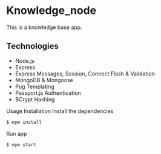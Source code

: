 # Knowledge_node
This is a knowledge base app.

## Technologies
 * Node.js
 * Express
 * Express Messages, Session, Connect Flash & Validation
 * MongoDB & Mongoose
 * Pug Templating
 * Passport.js Authentication
 * BCrypt Hashing

Usage
Installation
Install the dependencies

```sh
$ npm install
```
Run app

```sh
$ npm start
```
